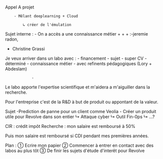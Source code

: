 Appel A projet

		- Mêlant deeplearning + Cloud

			↳ créer de l'émulation

Sujet interne :
			- On a accès a une connaissance
métier + + + :-jeremie radon,
- Christine Grassi

Je veux arriver dans un labo
	avec :
			- financement
			- sujet
		- super CV
			- déterminé
			- connaissance métier
			- avec refinents pédagogiques (Lory + Abdeslam)

				-
Le labo apporte l'expertise scientifique et m'aidera a m'aiguiller dans la recherche.

Pour l'entreprise c'est de la R&D à but de produit ou appontant de la valeur.

Sujet -Prediction de panne pour un
				client comme Veolia
			- Créer un produit utile pour Revolve dans son entier
				↳ Attaque cyber
				↳ Outil Fin-0ps
				↳ ...?

CIR : crédit impôt Recherche : mon
	salaire est remboursé à 50%

Puis mon salaire est remboursé si CDI
pendant mes premières années.

Plan : ① Ecrire mon papier
			② Commencer à entrer en contact avec
des labos au plus tôt
			③ De finir les sujets d'étude d'interêt
pour Revolve